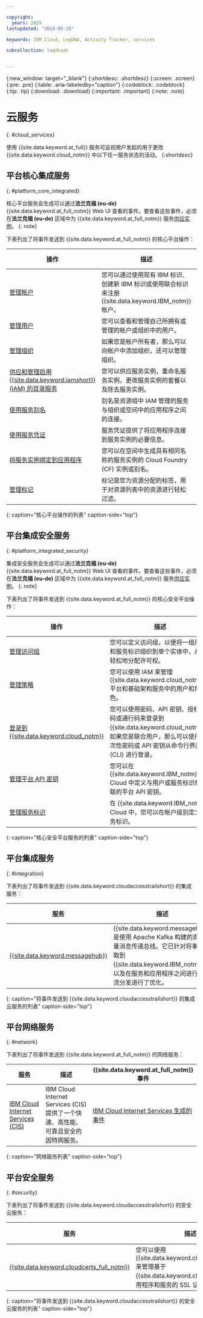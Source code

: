 ```yaml
---

copyright:
  years: 2019
lastupdated: "2019-05-25"

keywords: IBM Cloud, LogDNA, Activity Tracker, services

subcollection: logdnaat


---
```


{:new_window: target="_blank"}
{:shortdesc: .shortdesc}
{:screen: .screen}
{:pre: .pre}
{:table: .aria-labeledby="caption"}
{:codeblock: .codeblock}
{:tip: .tip}
{:download: .download}
{:important: .important}
{:note: .note}


# 云服务
{: #cloud_services}

使用 {{site.data.keyword.at_full}} 服务可监视用户发起的用于更改 {{site.data.keyword.cloud_notm}} 中以下任一服务状态的活动。
{:shortdesc}


## 平台核心集成服务
{: #platform_core_integrated}


核心平台服务会生成可以通过**法兰克福 (eu-de)** {{site.data.keyword.at_full_notm}} Web UI 查看的事件。要查看这些事件，必须在**法兰克福 (eu-de)** 区域中为 {{site.data.keyword.at_full_notm}} 服务[供应实例](/docs/services/Activity-Tracker-with-LogDNA?topic=logdnaat-provision#provision)。
{: note}

下表列出了将事件发送到 {{site.data.keyword.at_full_notm}} 的核心平台操作：

|操作|描述|{{site.data.keyword.at_full_notm}} 事件|
|----------------------------------|-------------|-------------------------------------------|
|[管理帐户](/docs/account?topic=account-accounts#accounts)|您可以通过使用现有 IBM 标识、创建新 IBM 标识或使用联合标识来注册 {{site.data.keyword.IBM_notm}} 帐户。| [管理帐户时生成的事件](/docs/services/cloud-activity-tracker/services?topic=cloud-activity-tracker-at_events_acc_mgt#at_events_acc_mgt_account) |
|[管理用户](/docs/iam?topic=iam-iamuserinv#iamusermanage)|您可以查看和管理自己所拥有或管理的帐户或组织中的用户。| [管理用户时生成的事件](/docs/services/Activity-Tracker-with-LogDNA?topic=logdnaat-at_events_acc_mgt#at_events_acc_mgt_users) |
|[管理组织](/docs/account?topic=account-orgsspacesusers#orgsspacesusers)|如果您是帐户所有者，那么可以向帐户中添加组织，还可以管理组织。| [管理组织时生成的事件](/docs/services/cloud-activity-tracker/services?topic=cloud-activity-tracker-at_events_acc_mgt#at_events_acc_mgt_org) |
|[供应和管理启用 {{site.data.keyword.iamshort}} (IAM) 的目录服务](/docs/overview?topic=overview-ui#catalogcreate)|您可以供应服务实例，重命名服务实例，更改服务实例的套餐以及除去服务实例。| [与目录服务交互时生成的事件](/docs/services/Activity-Tracker-with-LogDNA?topic=logdnaat-at_events_rc#at_events_rc) | 
|[使用服务别名](/docs/resources?topic=resources-connect_app#what_is_alias)|别名是资源组中 IAM 管理的服务与组织或空间中的应用程序之间的连接。|[有关管理与服务实例相关联的别名的事件](/docs/services/Activity-Tracker-with-LogDNA?topic=logdnaat-at_events_rc#rc_alias)| 
|[使用服务凭证](/docs/resources?topic=resources-service_credentials#service_credentials)|服务凭证提供了将应用程序连接到服务实例的必要信息。|[有关管理与服务实例相关联的服务凭证的事件](/docs/services/Activity-Tracker-with-LogDNA?topic=logdnaat-at_events_rc#rc_keys)| 
|[将服务实例绑定到应用程序](/docs/resources?topic=resources-s2s_binding#s2s_binding)|您可以在空间中生成具有相同名称的服务实例的 Cloud Foundry (CF) 实例或别名。|[有关将服务实例绑定到应用程序以及进行取消绑定的事件](/docs/services/Activity-Tracker-with-LogDNA?topic=logdnaat-at_events_rc#rc_bind)|
|[管理标记](/docs/resources?topic=resources-tag)|标记是您为资源分配的标签，用于对资源列表中的资源进行轻松过滤。|[有关管理标记的事件](/docs/services/Activity-Tracker-with-LogDNA?topic=logdnaat-at_events_acc_mgt#at_events_acc_mgt_resources)|
{: caption="核心平台操作的列表" caption-side="top"} 






## 平台集成安全服务
{: #platform_integrated_security}

集成安全服务会生成可以通过**法兰克福 (eu-de)** {{site.data.keyword.at_full_notm}} Web UI 查看的事件。要查看这些事件，必须在**法兰克福 (eu-de)** 区域中为 {{site.data.keyword.at_full_notm}} 服务[供应实例](/docs/services/Activity-Tracker-with-LogDNA?topic=logdnaat-provision#provision)。
{: note}

下表列出了将事件发送到 {{site.data.keyword.at_full_notm}} 的核心安全平台操作：

| 操作                                                                    |描述|{{site.data.keyword.at_full_notm}} 事件|
|-------------------------------------------------------------|-------------|-------------------------------------------|
|[管理访问组](/docs/iam?topic=iam-groups#groups)|您可以定义访问组，以便将一组用户和服务标识组织到单个实体中，从而轻松地分配许可权。|[管理访问组时生成的事件](/docs/services/Activity-Tracker-with-LogDNA?topic=logdnaat-at_events_iam#at_events_iam_access)|
|[管理策略](/docs/iam?topic=iam-userroles#userroles)|您可以使用 IAM 来管理 {{site.data.keyword.cloud_notm}} 平台和基础架构服务中的用户和角色。| [管理 IAM 策略时生成的事件](/docs/services/Activity-Tracker-with-LogDNA?topic=logdnaat-at_events_iam#at_events_iam_policies) |
|[登录到 {{site.data.keyword.cloud_notm}}](/docs/iam?topic=iam-iamoverview#iamoverview)|您可以使用密码、API 密钥、授权代码或通行码来登录到 {{site.data.keyword.cloud_notm}}。如果您是联合用户，那么可以使用一次性密码或 API 密钥从命令行界面 (CLI) 进行登录。|[用户或应用程序登录到 {{site.data.keyword.cloud_notm}} 时生成的事件](/docs/services/Activity-Tracker-with-LogDNA?topic=logdnaat-at_events_iam#at_events_iam_login)|
|[管理平台 API 密钥](/docs/iam?topic=iam-manapikey#platform-api-keys)|您可以在 {{site.data.keyword.IBM_notm}} Cloud 中定义与用户或服务标识相关联的平台 API 密钥。| [管理平台 API 密钥时生成的事件](/docs/services/Activity-Tracker-with-LogDNA?topic=logdnaat-at_events_iam#at_events_iam_apikeys) |
|[管理服务标识](/docs/iam?topic=iam-serviceids#serviceids)|在 {{site.data.keyword.IBM_notm}} Cloud 中，您可以在帐户级别定义服务标识。| [管理服务标识时生成的事件](/docs/services/Activity-Tracker-with-LogDNA?topic=logdnaat-at_events_iam#at_events_iam_serviceids) |
{: caption="核心安全平台服务的列表" caption-side="top"} 



## 平台集成服务
{: #integration}

下表列出了将事件发送到 {{site.data.keyword.cloudaccesstrailshort}} 的集成服务：

|服务|描述|{{site.data.keyword.cloudaccesstrailshort}} 事件|
|-------------|-------------|-------------|
| [{{site.data.keyword.messagehub}}](/docs/services/EventStreams?topic=eventstreams-about#about)|{{site.data.keyword.messagehub}} 是使用 Apache Kafka 构建的高吞吐量消息传递总线。它已针对将事件获取到 {{site.data.keyword.IBM_notm}} 中以及在服务和应用程序之间进行事件流分发进行了优化。| [{{site.data.keyword.messagehub}} 生成的事件](/docs/services/EventStreams?topic=eventstreams-at_events#at_events) |  
{: caption="将事件发送到 {{site.data.keyword.cloudaccesstrailshort}} 的集成云服务的列表" caption-side="top"} 



## 平台网络服务
{: #network}

下表列出了将事件发送到 {{site.data.keyword.at_full_notm}} 的网络服务：

|服务|描述|{{site.data.keyword.at_full_notm}} 事件|
|-------------|-------------|-------------|
|[IBM Cloud Internet Services (CIS)](/docs/infrastructure/cis?topic=cis-about-ibm-cloud-internet-services-cis#about-ibm-cloud-internet-services-cis)|IBM Cloud Internet Services (CIS) 提供了一个快速、高性能、可靠且安全的因特网服务。|[IBM Cloud Internet Services 生成的事件](/docs/infrastructure/cis?topic=cis-at_events#at_events)|  
{: caption="网络服务列表" caption-side="top"} 



## 平台安全服务
{: #security}

下表列出了将事件发送到 {{site.data.keyword.cloudaccesstrailshort}} 的安全云服务：


|服务|描述|{{site.data.keyword.at_full_notm}} 事件|
|-------------|-------------|----------------------------------------------------|
| [{{site.data.keyword.cloudcerts_full_notm}}](/docs/services/certificate-manager?topic=certificate-manager-about-certificate-manager#about-certificate-manager) |您可以使用 {{site.data.keyword.cloudcerts_short}} 来管理基于 {{site.data.keyword.cloud_notm}} 的应用程序和服务的 SSL 证书。| [{{site.data.keyword.cloudcerts_short}} 服务生成的事件](/docs/services/certificate-manager?topic=certificate-manager-at_events#at_events) |
{: caption="将事件发送到 {{site.data.keyword.cloudaccesstrailshort}} 的安全云服务的列表" caption-side="top"} 



